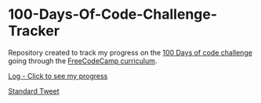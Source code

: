 # 100-Days-Of-Code-Challenge-Tracker  

Repository created to track my progress on the [100 Days of code challenge](https://www.100daysofcode.com/) going through the [FreeCodeCamp curriculum](https://www.freecodecamp.org/learn).

[Log - Click to see my progress](https://github.com/masterneme/100-Days-Of-Code-Challenge-Tracker/blob/main/log.md)

[Standard Tweet](https://twitter.com/intent/tweet?text=Day%20%3A%20%20pomodoros%20%2b%20review%0d%0d%23%31%30%30DaysOfCode%20%23FreeCodeCamp)
